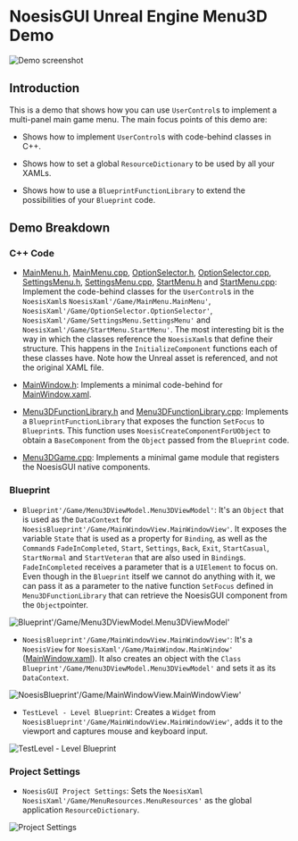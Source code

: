 # NoesisGUI Unreal Engine Menu3D Demo

![Demo screenshot](https://noesis.github.io/NoesisGUI/Samples/Menu3D/UE4/Screenshot.PNG)

## Introduction

This is a demo that shows how you can use `UserControl`s to implement a multi-panel main game menu. The main focus points of this demo are:

* Shows how to implement `UserControl`s with code-behind classes in C++.

* Shows how to set a global `ResourceDictionary` to be used by all your XAMLs.

* Shows how to use a `BlueprintFunctionLibrary` to extend the possibilities of your `Blueprint` code.



## Demo Breakdown

### C++ Code

* [MainMenu.h](Source/Menu3D/MainMenu.h), [MainMenu.cpp](Source/Menu3D/MainMenu.cpp), [OptionSelector.h](Source/Menu3D/OptionSelector.h), [OptionSelector.cpp](Source/Menu3D/OptionSelector.cpp), [SettingsMenu.h](Source/Menu3D/SettingsMenu.h), [SettingsMenu.cpp](Source/Menu3D/SettingsMenu.cpp), [StartMenu.h](Source/Menu3D/StartMenu.h) and [StartMenu.cpp](Source/Menu3D/StartMenu.cpp): Implement the code-behind classes for the `UserControl`s in the `NoesisXaml`s `NoesisXaml'/Game/MainMenu.MainMenu'`, `NoesisXaml'/Game/OptionSelector.OptionSelector'`, `NoesisXaml'/Game/SettingsMenu.SettingsMenu'` and `NoesisXaml'/Game/StartMenu.StartMenu'`. The most interesting bit is the way in which the classes reference the `NoesisXaml`s that define their structure. This happens in the `InitializeComponent` functions each of these classes have. Note how the Unreal asset is referenced, and not the original XAML file.

* [MainWindow.h](Source/Menu3D/MainWindow.h): Implements a minimal code-behind for [MainWindow.xaml](Content/MainWindow.xaml).

* [Menu3DFunctionLibrary.h](Source/Menu3D/Menu3DFunctionLibrary.h) and [Menu3DFunctionLibrary.cpp](Source/Menu3D/Menu3DFunctionLibrary.cpp): Implements a `BlueprintFunctionLibrary` that exposes the function `SetFocus` to `Blueprint`s. This function uses `NoesisCreateComponentForUObject` to obtain a `BaseComponent` from the `Object` passed from the `Blueprint` code.

* [Menu3DGame.cpp](Source/Menu3D/Menu3DGame.cpp): Implements a minimal game module that registers the NoesisGUI native components.

### Blueprint

* `Blueprint'/Game/Menu3DViewModel.Menu3DViewModel'`: It's an `Object` that is used as the `DataContext` for `NoesisBlueprint'/Game/MainWindowView.MainWindowView'`. It exposes the variable `State` that is used as a property for `Binding`, as well as the `Command`s `FadeInCompleted`, `Start`, `Settings`, `Back`, `Exit`, `StartCasual`, `StartNormal` and `StartVeteran` that are also used in `Binding`s. `FadeInCompleted` receives a parameter that is a `UIElement` to focus on. Even though in the `Blueprint` itself we cannot do anything with it, we can pass it as a parameter to the native function `SetFocus` defined in `Menu3DFunctionLibrary` that can retrieve the NoesisGUI component from the `Object`pointer. 

![Blueprint'/Game/Menu3DViewModel.Menu3DViewModel'](https://noesis.github.io/NoesisGUI/Samples/Menu3D/UE4/Menu3DViewModel.PNG)

* `NoesisBlueprint'/Game/MainWindowView.MainWindowView'`: It's a `NoesisView` for `NoesisXaml'/Game/MainWindow.MainWindow'` ([MainWindow.xaml](Content/MainWindow.xaml)). It also creates an object with the `Class` `Blueprint'/Game/Menu3DViewModel.Menu3DViewModel'` and sets it as its `DataContext`.

![NoesisBlueprint'/Game/MainWindowView.MainWindowView'](https://noesis.github.io/NoesisGUI/Samples/Menu3D/UE4/MainWindowView.PNG)

* `TestLevel - Level Blueprint`: Creates a `Widget` from `NoesisBlueprint'/Game/MainWindowView.MainWindowView'`, adds it to the viewport and captures mouse and keyboard input.

![TestLevel - Level Blueprint](https://noesis.github.io/NoesisGUI/Samples/Menu3D/UE4/LevelBlueprint.PNG)

### Project Settings

* `NoesisGUI Project Settings`: Sets the `NoesisXaml` `NoesisXaml'/Game/MenuResources.MenuResources'` as the global application `ResourceDictionary`.

![Project Settings](https://noesis.github.io/NoesisGUI/Samples/Menu3D/UE4/ProjectSettings.PNG)